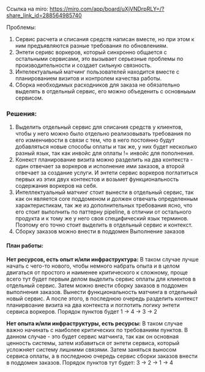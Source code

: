 Ссылка на miro: https://miro.com/app/board/uXjVNDrpRLY=/?share_link_id=288564985740

Проблемы:
1. Сервис расчета и списания средств написан вместе, но при этом к ним предъявляются разные требования по обновлениям.
2. Энтети серивс воркеров, который синхронно общается с остальными сервисами, это вызывает серьезные проблемы по производительности и создает сильную связность.
3. Интелектуальный матчинг пользователей находится вместе с планированием визитов и контролем качества работы.
4. Сборка необходимых расходников для заказа не обязательно выделять в отдельный сервис, его можно объеденить с основныым сервисом.


### Решения:
1. Выделить отдельный сервис для списания средств у клиентов, чтобы у него можно было отдельно реализовывать требования по его изменчивости в связи с тем, что в него постоянно будут добавляться новые способы оплаты и так же, у них будет несколько разный язык, так как инвойс для оплаты != инвойс для пополнения.
2. Конекст планирование визита можно разделить на два контекста - один отвечает за воркеров и исполнение ими заказов, а второй отвечает за создание услуги. И энтети сервис воркеров поглатиться первых из этих двух контекстов и возьмет функциональность содержания воркеров на себя.
3. Интеллектуальный матчинг стоит вынести в отдельный сервис, так как он является core поддоменом и должен отвечать определенным характеристикам, так же из дополнительных требования ясно, что его стоит выполнить по паттерну pipeline, в отличии от остального продукта и к тому же у него своя специфический язык терминов. Поэтому его точно стоит выделить в отдельный сервис и контекст.
4. Сборку заказов можно внести в поддомен Выполнение заказов


#### План работы:
**Нет ресурсов, есть опыт и/или инфраструктура:**
В таком случае лучше начать с чего-то нового, чтобы немного набрать опыта и в целом двигаться от простого и наименее критического к сложному, проще всего тут будет первым делом выделить сервис оплаты для клиентов в отдельный сервис. Затем можно внести сборку заказов в поддомен выполнения заказов. Вынести функциональность матчинга в отдельный новый сервис. А после этого, в последнюю очередь разделить контекст планирвоание визита на два контекста и поглотить логику энтети сервиса воркеров.
Порядок пунктов будет
1 -> 4 -> 3 -> 2

**Нет опыта и/или инфраструктуры, есть ресурсы:**
В таком случае важно начинать с наиболее критических по требованиям пунктов. В данном случае - это будет сервис матчинга, так как он основная ценность системы, затем избавиться от энтети сервиса, который усложняет систему лишними связями. Затем заняться выносом сервиса оплаты, а в последнюю очередь сервис сборки заказов внести в поддомен заказов.
Порядок пунктов тут будет:
3 -> 2 -> 1 -> 4
